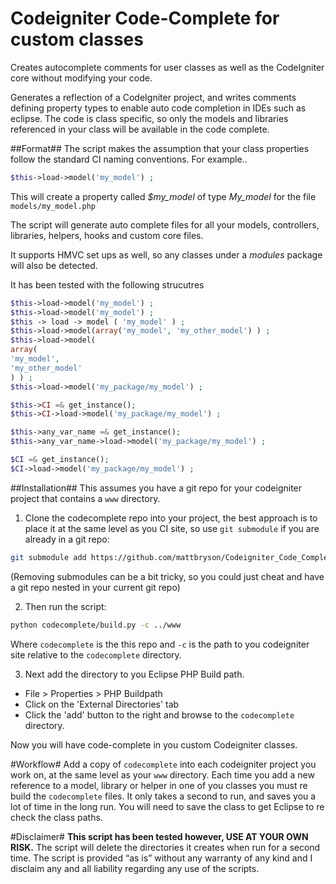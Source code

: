 Codeigniter Code-Complete for custom classes
============================================

Creates autocomplete comments for user classes as well as the CodeIgniter core without modifying your code.

Generates a reflection of a CodeIgniter project, and writes comments defining property types to enable auto code completion in IDEs such as eclipse.
The code is class specific, so only the models and libraries referenced in your class will be available in the code complete.

##Format##
The script makes the assumption that your class properties follow the standard CI naming conventions.  For example.. 
```php
$this->load->model('my_model') ;
```

This will create a property called *$my_model* of type *My_model* for the file `models/my_model.php`

The script will generate auto complete files for all your models, controllers, libraries, helpers, hooks and custom core files. 

It supports HMVC set ups as well,  so any classes under a *modules* package will also be detected. 

It has been tested with the following strucutres

```php
$this->load->model('my_model') ;
$this->load->model('my_model') ;
$this -> load -> model ( 'my_model' ) ;
$this->load->model(array('my_model', 'my_other_model') ) ;
$this->load->model(
array(
'my_model', 
'my_other_model'
) ) ;
$this->load->model('my_package/my_model') ;

$this->CI =& get_instance();
$this->CI->load->model('my_package/my_model') ;

$this->any_var_name =& get_instance();
$this->any_var_name->load->model('my_package/my_model') ;

$CI =& get_instance();
$CI->load->model('my_package/my_model') ;
```


##Installation##
This assumes you have a git repo for your codeigniter project that contains a `www` directory.  

1) Clone the codecomplete repo into your project, the best approach is to place it at the same level 
as you CI site, so use `git submodule` if you are already in a git repo:

```bash
git submodule add https://github.com/mattbryson/Codeigniter_Code_Complete.git codecomplete
````
(Removing submodules can be a bit tricky, so you could just cheat and have a git repo nested in your current git repo)

2) Then run the script:

```bash
python codecomplete/build.py -c ../www
```
Where `codecomplete` is the this repo and `-c` is the path to you codeigniter site relative to the `codecomplete` directory.


3) Next add the directory to you Eclipse PHP Build path.

* File > Properties > PHP Buildpath
* Click on the 'External Directories' tab
* Click the 'add' button to the right and browse to the `codecomplete` directory.


Now you will have code-complete in you custom Codeigniter classes.

#Workflow#
Add a copy of `codecomplete` into each codeigniter project you work on, at the same level as your `www` directory.
Each time you add a new reference to a model, library or helper in one of you classes you must re build the `codecomplete` files.
It only takes a second to run, and saves you a lot of time in the long run. You will need to save the class to get Eclipse to re check the class paths.

#Disclaimer#
**This script has been tested however, USE AT YOUR OWN RISK.**
The script will delete the directories it creates when run for a second time.
The script is provided “as is” without any warranty of any kind and I disclaim any and all liability regarding any use of the scripts.
